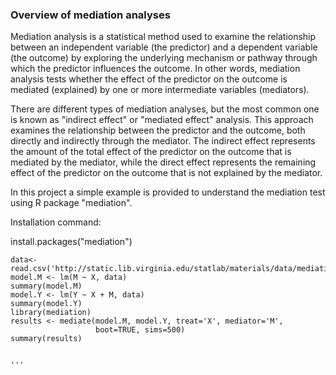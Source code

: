 
### Overview of mediation analyses

Mediation analysis is a statistical method used to examine the relationship between an independent variable (the predictor) and a dependent variable (the outcome) by exploring the underlying mechanism or pathway through which the predictor influences the outcome. In other words, mediation analysis tests whether the effect of the predictor on the outcome is mediated (explained) by one or more intermediate variables (mediators).

There are different types of mediation analyses, but the most common one is known as "indirect effect" or "mediated effect" analysis. This approach examines the relationship between the predictor and the outcome, both directly and indirectly through the mediator. The indirect effect represents the amount of the total effect of the predictor on the outcome that is mediated by the mediator, while the direct effect represents the remaining effect of the predictor on the outcome that is not explained by the mediator.

In this project a simple example is provided to understand the mediation test using R package "mediation". 


Installation command:

install.packages("mediation")

```
data<- read.csv('http://static.lib.virginia.edu/statlab/materials/data/mediationData.csv') 
model.M <- lm(M ~ X, data)
summary(model.M)
model.Y <- lm(Y ~ X + M, data)
summary(model.Y)
library(mediation)
results <- mediate(model.M, model.Y, treat='X', mediator='M',
                   boot=TRUE, sims=500)
summary(results)


'''






